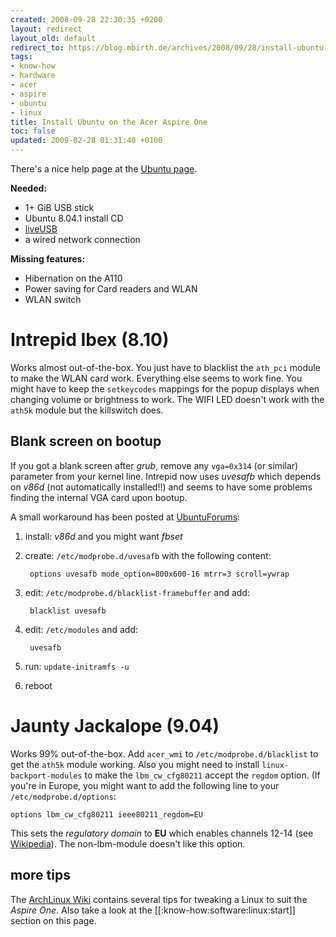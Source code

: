 ```yaml
---
created: 2008-09-28 22:30:35 +0200
layout: redirect
layout_old: default
redirect_to: https://blog.mbirth.de/archives/2008/09/28/install-ubuntu-on-the-acer-aspire-one.html
tags:
- know-how
- hardware
- acer
- aspire
- ubuntu
- linux
title: Install Ubuntu on the Acer Aspire One
toc: false
updated: 2009-02-28 01:31:40 +0100
---
```


There's a nice help page at the [Ubuntu page](https://help.ubuntu.com/community/AspireOne).

**Needed:**

* 1+ GiB USB stick
* Ubuntu 8.04.1 install CD
* [liveUSB](http://klik.atekon.de/liveusb)
* a wired network connection


**Missing features:**

* Hibernation on the A110
* Power saving for Card readers and WLAN
* WLAN switch


Intrepid Ibex (8.10)
====================

Works almost out-of-the-box. You just have to blacklist the `ath_pci` module to make the WLAN card work. Everything
else seems to work fine. You might have to keep the `setkeycodes` mappings for the popup displays when changing volume
or brightness to work. The WIFI LED doesn't work with the `ath5k` module but the killswitch does.


Blank screen on bootup
----------------------

If you got a blank screen after *grub*, remove any `vga=0x314` (or similar) parameter from your kernel line. Intrepid
now uses *uvesafb* which depends on *v86d* (not automatically installed!!) and seems to have some problems finding the
internal VGA card upon bootup.

A small workaround has been posted at [UbuntuForums](http://ubuntuforums.org/showthread.php?t=938874&highlight=boot+screen):

1. install: *v86d* and you might want *fbset*
1. create: `/etc/modprobe.d/uvesafb` with the following content:  

        options uvesafb mode_option=800x600-16 mtrr=3 scroll=ywrap

1. edit: `/etc/modprobe.d/blacklist-framebuffer` and add:  

        blacklist uvesafb

1. edit: `/etc/modules` and add:  

        uvesafb

1. run: `update-initramfs -u`
1. reboot

Jaunty Jackalope (9.04)
=======================

Works 99% out-of-the-box. Add `acer_wmi` to `/etc/modprobe.d/blacklist` to get the `ath5k` module working. Also you
might need to install `linux-backport-modules` to make the `lbm_cw_cfg80211` accept the `regdom` option. (If you're
in Europe, you might want to add the following line to your `/etc/modprobe.d/options`:

    options lbm_cw_cfg80211 ieee80211_regdom=EU

This sets the *regulatory domain* to **EU** which enables channels 12-14 (see [Wikipedia](http://de.wikipedia.org/wiki/Wireless_Local_Area_Network#Frequenzen_und_Kan.C3.A4le)).
The non-lbm-module doesn't like this option.


more tips
---------

The [ArchLinux Wiki](http://wiki.archlinux.org/index.php/Acer_Aspire_One) contains several tips for tweaking a Linux
to suit the *Aspire One*. Also take a look at the [[:know-how:software:linux:start]] section on this page.